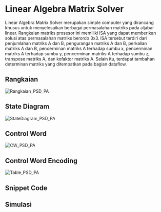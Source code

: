 # Linear Algebra Matrix Solver
Linear Algebra Matrix Solver merupakan simple computer yang dirancang khusus untuk menyelesaikan berbagai permasalahan matriks pada aljabar linear. Rangkaian matriks prosesor ini memiliki ISA yang dapat memberikan solusi atas permasalahan matriks berordo 3x3. ISA tersebut terdiri dari penjumlahan matriks A dan B, pengurangan matriks A dan B, perkalian matriks A dan B, pencerminan matriks A terhadap sumbu x, pencerminan matriks A terhadap sumbu y, pencerminan matriks A terhadap sumbu z, transpose matriks A, dan kofaktor matriks A. Selain itu, terdapat tambahan determinan matriks yang ditempatkan pada bagian dataflow. 

## Rangkaian 
![Rangkaian_PSD_PA](https://github.com/Evandita/Proyek-Akhir-PSD-Kelompok-BP06/assets/144194402/2a5509a2-932d-43e8-be02-1adc7b1dca32)

## State Diagram
![StateDiagram_PSD_PA](https://github.com/Evandita/Proyek-Akhir-PSD-Kelompok-BP06/assets/144194402/4a43d345-3b12-4f00-96f3-4228b294c8c3)

## Control Word
![CW_PSD_PA](https://github.com/Evandita/Proyek-Akhir-PSD-Kelompok-BP06/assets/144194402/d3642112-bddb-47b1-892d-2e807373efeb)

## Control Word Encoding
![Table_PSD_PA](https://github.com/Evandita/Proyek-Akhir-PSD-Kelompok-BP06/assets/144194402/b1632fe8-2791-4494-b18b-d310433b5550)

## Snippet Code


## Simulasi

